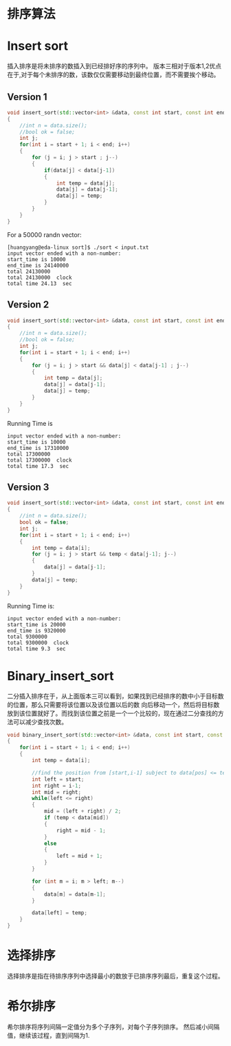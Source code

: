 # 排序算法
# Insert sort
插入排序是将未排序的数插入到已经排好序的序列中。
版本三相对于版本1,2优点在于,对于每个未排序的数，该数仅仅需要移动到最终位置，而不需要挨个移动。
## Version 1
```cpp
void insert_sort(std::vector<int> &data, const int start, const int end)
{
    //int n = data.size();
    //bool ok = false;
    int j;
    for(int i = start + 1; i < end; i++)
    {
        for (j = i; j > start ; j--)
        {
        	if(data[j] < data[j-1])
        	{
        		int temp = data[j];
        	    data[j] = data[j-1];
        	    data[j] = temp;
        	}
        }
    }
}
```
For a 50000 randn vector:
```
[huangyang@eda-linux sort]$ ./sort < input.txt
input vector ended with a non-number:
start_time is 10000
end_time is 24140000
total 24130000
total 24130000  clock
total time 24.13  sec
```
## Version 2
```cpp
void insert_sort(std::vector<int> &data, const int start, const int end)
{
    //int n = data.size();
    //bool ok = false;
    int j;
    for(int i = start + 1; i < end; i++)
    {
        for (j = i; j > start && data[j] < data[j-1] ; j--)
        {
    		int temp = data[j];
    	    data[j] = data[j-1];
    	    data[j] = temp;
        }
    }
}
```
Running Time is
```
input vector ended with a non-number:
start_time is 10000
end_time is 17310000
total 17300000
total 17300000  clock
total time 17.3  sec
```


## Version 3
```cpp
void insert_sort(std::vector<int> &data, const int start, const int end)
{
    //int n = data.size();
    bool ok = false;
    int j;
    for(int i = start + 1; i < end; i++)
    {
        int temp = data[i];
        for (j = i; j > start && temp < data[j-1]; j--)
        {
            data[j] = data[j-1];
        }
        data[j] = temp;
    }
}
```
Running Time is:
```
input vector ended with a non-number:
start_time is 20000
end_time is 9320000
total 9300000
total 9300000  clock
total time 9.3  sec
```

# Binary_insert_sort
二分插入排序在于，从上面版本三可以看到，如果找到已经排序的数中小于目标数的位置，那么只需要将该位置以及该位置以后的数
向后移动一个，然后将目标数放到该位置就好了。而找到该位置之前是一个一个比较的，现在通过二分查找的方法可以减少查找次数。

```c++
void binary_insert_sort(std::vector<int> &data, const int start, const int end)
{
    for(int i = start + 1; i < end; i++)
    {
        int temp = data[i];

        //find the position from [start,i-1] subject to data[pos] <= temp <= data[pos+1]
        int left = start;
        int right = i-1;
        int mid = right;
        while(left <= right)
        {
            mid = (left + right) / 2;
            if (temp < data[mid])
            {
                right = mid - 1;
            }
            else
            {
                left = mid + 1;
            }
        }

        for (int m = i; m > left; m--)
        {
            data[m] = data[m-1];
        }

        data[left] = temp;
    }
}
```
# 选择排序
选择排序是指在待排序序列中选择最小的数放于已排序序列最后，重复这个过程。

# 希尔排序
希尔排序将序列间隔一定值分为多个子序列，对每个子序列排序。
然后减小间隔值，继续该过程，直到间隔为1.
